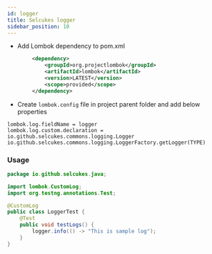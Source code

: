 ```yaml
---
id: logger
title: Selcukes logger
sidebar_position: 10
---
```


- Add Lombok dependency to pom.xml
```xml
        <dependency>
            <groupId>org.projectlombok</groupId>
            <artifactId>lombok</artifactId>
            <version>LATEST</version>
            <scope>provided</scope>
        </dependency>
```
- Create `lombok.config` file in project parent folder and add below properties
```properties title="lombok.config"
lombok.log.fieldName = logger
lombok.log.custom.declaration = io.github.selcukes.commons.logging.Logger io.github.selcukes.commons.logging.LoggerFactory.getLogger(TYPE)
```
### Usage
```java
package io.github.selcukes.java;

import lombok.CustomLog;
import org.testng.annotations.Test;

@CustomLog
public class LoggerTest {
    @Test
    public void testLogs() {
        logger.info(() -> "This is sample log");
    }
}


```
